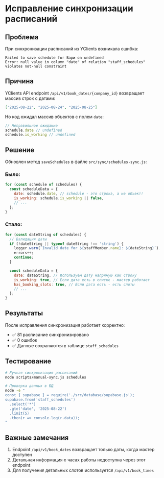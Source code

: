 # Исправление синхронизации расписаний

## Проблема
При синхронизации расписаний из YClients возникала ошибка:
```
Failed to save schedule for Бари on undefined
Error: null value in column "date" of relation "staff_schedules" violates not-null constraint
```

## Причина
YClients API endpoint `/api/v1/book_dates/{company_id}` возвращает массив строк с датами:
```json
["2025-08-22", "2025-08-24", "2025-08-25"]
```

Но код ожидал массив объектов с полем `date`:
```javascript
// Неправильное ожидание
schedule.date // undefined
schedule.is_working // undefined
```

## Решение
Обновлен метод `saveSchedules` в файле `src/sync/schedules-sync.js`:

### Было:
```javascript
for (const schedule of schedules) {
  const scheduleData = {
    date: schedule.date, // schedule - это строка, а не объект!
    is_working: schedule.is_working || false,
    // ...
  };
}
```

### Стало:
```javascript
for (const dateString of schedules) {
  // Валидация даты
  if (!dateString || typeof dateString !== 'string') {
    logger.warn(`Invalid date for ${staffMember.name}: ${dateString}`);
    errors++;
    continue;
  }

  const scheduleData = {
    date: dateString, // Используем дату напрямую как строку
    is_working: true, // Если дата есть в списке - мастер работает
    has_booking_slots: true, // Если дата есть - есть слоты
    // ...
  };
}
```

## Результаты
После исправления синхронизация работает корректно:
- ✅ 81 расписание синхронизировано
- ✅ 0 ошибок
- ✅ Данные сохраняются в таблице `staff_schedules`

## Тестирование
```bash
# Ручная синхронизация расписаний
node scripts/manual-sync.js schedules

# Проверка данных в БД
node -e "
const { supabase } = require('./src/database/supabase.js');
supabase.from('staff_schedules')
  .select('*')
  .gte('date', '2025-08-22')
  .limit(5)
  .then(r => console.log(r.data));
"
```

## Важные замечания
1. Endpoint `/api/v1/book_dates` возвращает только даты, когда мастер доступен
2. Детальная информация о часах работы недоступна через этот endpoint
3. Для получения детальных слотов используется `/api/v1/book_times`